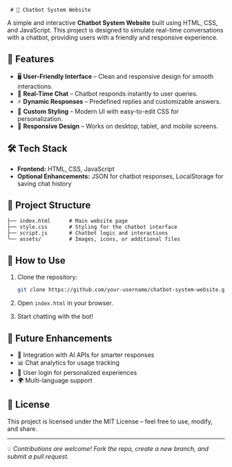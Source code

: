 
     # 💬 Chatbot System Website

A simple and interactive **Chatbot System Website** built using HTML, CSS, and JavaScript. This project is designed to simulate real-time conversations with a chatbot, providing users with a friendly and responsive experience.

## 🚀 Features

* 🖥️ **User-Friendly Interface** – Clean and responsive design for smooth interactions.
* 💬 **Real-Time Chat** – Chatbot responds instantly to user queries.
* ⚡ **Dynamic Responses** – Predefined replies and customizable answers.
* 🎨 **Custom Styling** – Modern UI with easy-to-edit CSS for personalization.
* 📱 **Responsive Design** – Works on desktop, tablet, and mobile screens.

## 🛠️ Tech Stack

* **Frontend:** HTML, CSS, JavaScript
* **Optional Enhancements:** JSON for chatbot responses, LocalStorage for saving chat history

## 📂 Project Structure

```
├── index.html      # Main website page  
├── style.css       # Styling for the chatbot interface  
├── script.js       # Chatbot logic and interactions  
└── assets/         # Images, icons, or additional files  
```

## 🎯 How to Use

1. Clone the repository:

   ```bash
   git clone https://github.com/your-username/chatbot-system-website.git
   ```
2. Open `index.html` in your browser.
3. Start chatting with the bot!

## 🌟 Future Enhancements

* 🤖 Integration with AI APIs for smarter responses
* 📊 Chat analytics for usage tracking
* 🔐 User login for personalized experiences
* 🌍 Multi-language support

## 📜 License

This project is licensed under the MIT License – feel free to use, modify, and share.

---

💡 *Contributions are welcome! Fork the repo, create a new branch, and submit a pull request.*
